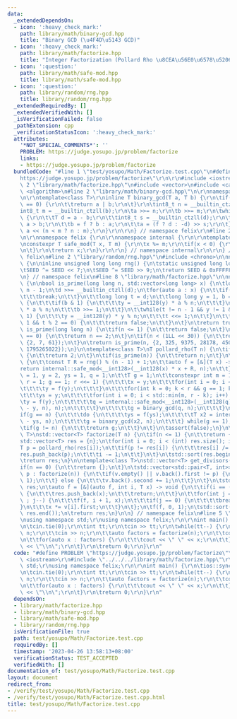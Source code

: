 ```yaml
---
data:
  _extendedDependsOn:
  - icon: ':heavy_check_mark:'
    path: library/math/binary-gcd.hpp
    title: "Binary GCD (\u4F4D\u5143 GCD)"
  - icon: ':heavy_check_mark:'
    path: library/math/factorize.hpp
    title: "Integer Factorization (Pollard Rho \u8CEA\u56E0\u6578\u5206\u89E3)"
  - icon: ':question:'
    path: library/math/safe-mod.hpp
    title: library/math/safe-mod.hpp
  - icon: ':question:'
    path: library/random/rng.hpp
    title: library/random/rng.hpp
  _extendedRequiredBy: []
  _extendedVerifiedWith: []
  _isVerificationFailed: false
  _pathExtension: cpp
  _verificationStatusIcon: ':heavy_check_mark:'
  attributes:
    '*NOT_SPECIAL_COMMENTS*': ''
    PROBLEM: https://judge.yosupo.jp/problem/factorize
    links:
    - https://judge.yosupo.jp/problem/factorize
  bundledCode: "#line 1 \"test/yosupo/Math/Factorize.test.cpp\"\n#define PROBLEM \"\
    https://judge.yosupo.jp/problem/factorize\"\r\n\r\n#include <iostream>\r\n#line\
    \ 2 \"library/math/factorize.hpp\"\n#include <vector>\n#include <cassert>\n#include\
    \ <algorithm>\n#line 2 \"library/math/binary-gcd.hpp\"\n\r\nnamespace felix {\r\
    \n\r\ntemplate<class T>\r\ninline T binary_gcd(T a, T b) {\r\n\tif(a == 0 || b\
    \ == 0) {\r\n\t\treturn a | b;\r\n\t}\r\n\tint8_t n = __builtin_ctzll(a);\r\n\t\
    int8_t m = __builtin_ctzll(b);\r\n\ta >>= n;\r\n\tb >>= m;\r\n\twhile(a != b)\
    \ {\r\n\t\tT d = a - b;\r\n\t\tint8_t s = __builtin_ctzll(d);\r\n\t\tbool f =\
    \ a > b;\r\n\t\tb = f ? b : a;\r\n\t\ta = (f ? d : -d) >> s;\r\n\t}\r\n\treturn\
    \ a << (n < m ? n : m);\r\n}\r\n\r\n} // namespace felix\r\n#line 2 \"library/math/safe-mod.hpp\"\
    \n\r\nnamespace felix {\r\n\r\nnamespace internal {\r\n\r\ntemplate<class T>\r\
    \nconstexpr T safe_mod(T x, T m) {\r\n\tx %= m;\r\n\tif(x < 0) {\r\n\t\tx += m;\r\
    \n\t}\r\n\treturn x;\r\n}\r\n\r\n} // namespace internal\r\n\r\n} // namespace\
    \ felix\n#line 2 \"library/random/rng.hpp\"\n#include <chrono>\n\nnamespace felix\
    \ {\n\ninline unsigned long long rng() {\n\tstatic unsigned long long SEED = std::chrono::steady_clock::now().time_since_epoch().count();\n\
    \tSEED ^= SEED << 7;\n\tSEED ^= SEED >> 9;\n\treturn SEED & 0xFFFFFFFFULL;\n}\n\
    \n} // namespace felix\n#line 8 \"library/math/factorize.hpp\"\n\nnamespace felix\
    \ {\n\nbool is_prime(long long n, std::vector<long long> x) {\n\tlong long d =\
    \ n - 1;\n\td >>= __builtin_ctzll(d);\n\tfor(auto a : x) {\n\t\tif(n <= a) {\n\
    \t\t\tbreak;\n\t\t}\n\t\tlong long t = d;\n\t\tlong long y = 1, b = t;\n\t\twhile(b)\
    \ {\n\t\t\tif(b & 1) {\n\t\t\t\ty = __int128(y) * a % n;\n\t\t\t}\n\t\t\ta = __int128(a)\
    \ * a % n;\n\t\t\tb >>= 1;\n\t\t}\n\t\twhile(t != n - 1 && y != 1 && y != n -\
    \ 1) {\n\t\t\ty = __int128(y) * y % n;\n\t\t\tt <<= 1;\n\t\t}\n\t\tif(y != n -\
    \ 1 && t % 2 == 0) {\n\t\t\treturn false;\n\t\t}\n\t}\n\treturn true;\n}\n\nbool\
    \ is_prime(long long n) {\n\tif(n <= 1) {\n\t\treturn false;\n\t}\n\tif(n % 2\
    \ == 0) {\n\t\treturn n == 2;\n\t}\n\tif(n < (1LL << 30)) {\n\t\treturn is_prime(n,\
    \ {2, 7, 61});\n\t}\n\treturn is_prime(n, {2, 325, 9375, 28178, 450775, 9780504,\
    \ 1795265022});\n}\n\ntemplate<class T>\nT pollard_rho(T n) {\n\tif(n % 2 == 0)\
    \ {\n\t\treturn 2;\n\t}\n\tif(is_prime(n)) {\n\t\treturn n;\n\t}\n\twhile(true)\
    \ {\n\t\tconst T R = rng() % (n - 1) + 1;\n\t\tauto f = [&](T x) -> T {\n\t\t\t\
    return internal::safe_mod<__int128>(__int128(x) * x + R, n);\n\t\t};\n\t\tT x\
    \ = 1, y = 2, ys = 1, q = 1;\n\t\tT g = 1;\n\t\tconstexpr int m = 128;\n\t\tfor(int\
    \ r = 1; g == 1; r <<= 1) {\n\t\t\tx = y;\n\t\t\tfor(int i = 0; i < r; i++) {\n\
    \t\t\t\ty = f(y);\n\t\t\t}\n\t\t\tfor(int k = 0; k < r && g == 1; k += m) {\n\t\
    \t\t\tys = y;\n\t\t\t\tfor(int i = 0; i < std::min(m, r - k); i++) {\n\t\t\t\t\
    \ty = f(y);\n\t\t\t\t\tq = internal::safe_mod<__int128>(__int128(q) * internal::safe_mod(x\
    \ - y, n), n);\n\t\t\t\t}\n\t\t\t\tg = binary_gcd(q, n);\n\t\t\t}\n\t\t}\n\t\t\
    if(g == n) {\n\t\t\tdo {\n\t\t\t\tys = f(ys);\n\t\t\t\tT x2 = internal::safe_mod(x\
    \ - ys, n);\n\t\t\t\tg = binary_gcd(x2, n);\n\t\t\t} while(g == 1);\n\t\t}\n\t\
    \tif(g != n) {\n\t\t\treturn g;\n\t\t}\n\t}\n\tassert(false);\n}\n\ntemplate<class\
    \ T>\nstd::vector<T> factorize(T n) {\n\tif(n <= 1) {\n\t\treturn {};\n\t}\n\t\
    std::vector<T> res = {n};\n\tfor(int i = 0; i < (int) res.size(); i++) {\n\t\t\
    T p = pollard_rho(res[i]);\n\t\tif(p != res[i]) {\n\t\t\tres[i] /= p;\n\t\t\t\
    res.push_back(p);\n\t\t\ti -= 1;\n\t\t}\n\t}\n\tstd::sort(res.begin(), res.end());\n\
    \treturn res;\n}\n\ntemplate<class T>\nstd::vector<T> get_divisors(T n) {\n\t\
    if(n == 0) {\n\t\treturn {};\n\t}\n\tstd::vector<std::pair<T, int>> v;\n\tfor(auto\
    \ p : factorize(n)) {\n\t\tif(v.empty() || v.back().first != p) {\n\t\t\tv.emplace_back(p,\
    \ 1);\n\t\t} else {\n\t\t\tv.back().second += 1;\n\t\t}\n\t}\n\tstd::vector<T>\
    \ res;\n\tauto f = [&](auto f, int i, T x) -> void {\n\t\tif(i == (int) v.size())\
    \ {\n\t\t\tres.push_back(x);\n\t\t\treturn;\n\t\t}\n\t\tfor(int j = v[i].second;\
    \ ; j--) {\n\t\t\tf(f, i + 1, x);\n\t\t\tif(j == 0) {\n\t\t\t\tbreak;\n\t\t\t\
    }\n\t\t\tx *= v[i].first;\n\t\t}\n\t};\n\tf(f, 0, 1);\n\tstd::sort(res.begin(),\
    \ res.end());\n\treturn res;\n}\n\n} // namespace felix\n#line 5 \"test/yosupo/Math/Factorize.test.cpp\"\
    \nusing namespace std;\r\nusing namespace felix;\r\n\r\nint main() {\r\n\tios::sync_with_stdio(false);\r\
    \n\tcin.tie(0);\r\n\tint tt;\r\n\tcin >> tt;\r\n\twhile(tt--) {\r\n\t\tlong long\
    \ n;\r\n\t\tcin >> n;\r\n\t\tauto factors = factorize(n);\r\n\t\tcout << factors.size();\r\
    \n\t\tfor(auto x : factors) {\r\n\t\t\tcout << \" \" << x;\r\n\t\t}\r\n\t\tcout\
    \ << \"\\n\";\r\n\t}\r\n\treturn 0;\r\n}\r\n"
  code: "#define PROBLEM \"https://judge.yosupo.jp/problem/factorize\"\r\n\r\n#include\
    \ <iostream>\r\n#include \"../../../library/math/factorize.hpp\"\r\nusing namespace\
    \ std;\r\nusing namespace felix;\r\n\r\nint main() {\r\n\tios::sync_with_stdio(false);\r\
    \n\tcin.tie(0);\r\n\tint tt;\r\n\tcin >> tt;\r\n\twhile(tt--) {\r\n\t\tlong long\
    \ n;\r\n\t\tcin >> n;\r\n\t\tauto factors = factorize(n);\r\n\t\tcout << factors.size();\r\
    \n\t\tfor(auto x : factors) {\r\n\t\t\tcout << \" \" << x;\r\n\t\t}\r\n\t\tcout\
    \ << \"\\n\";\r\n\t}\r\n\treturn 0;\r\n}\r\n"
  dependsOn:
  - library/math/factorize.hpp
  - library/math/binary-gcd.hpp
  - library/math/safe-mod.hpp
  - library/random/rng.hpp
  isVerificationFile: true
  path: test/yosupo/Math/Factorize.test.cpp
  requiredBy: []
  timestamp: '2023-04-26 13:58:13+08:00'
  verificationStatus: TEST_ACCEPTED
  verifiedWith: []
documentation_of: test/yosupo/Math/Factorize.test.cpp
layout: document
redirect_from:
- /verify/test/yosupo/Math/Factorize.test.cpp
- /verify/test/yosupo/Math/Factorize.test.cpp.html
title: test/yosupo/Math/Factorize.test.cpp
---
```

